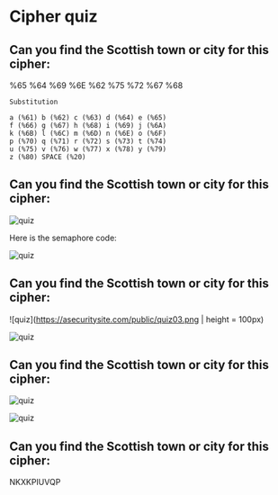 # Cipher quiz

## Can you find the Scottish town or city for this cipher:

%65 %64 %69 %6E %62 %75 %72 %67 %68

```
Substitution

a (%61) b (%62) c (%63) d (%64) e (%65) 
f (%66) g (%67) h (%68) i (%69) j (%6A) 
k (%6B) l (%6C) m (%6D) n (%6E) o (%6F) 
p (%70) q (%71) r (%72) s (%73) t (%74) 
u (%75) v (%76) w (%77) x (%78) y (%79) 
z (%80) SPACE (%20)
```

## Can you find the Scottish town or city for this cipher:

![quiz](https://asecuritysite.com/public/quiz02.png)

Here is the semaphore code:

![quiz](https://asecuritysite.com/public/qflags.png)

## Can you find the Scottish town or city for this cipher:

![quiz](https://asecuritysite.com/public/quiz03.png | height = 100px)



![quiz](https://asecuritysite.com/public/qpigpen.png)

## Can you find the Scottish town or city for this cipher:

![quiz](https://asecuritysite.com/public/quiz04.png)

![quiz](https://asecuritysite.com/public/qmary.png)

## Can you find the Scottish town or city for this cipher:

NKXKPIUVQP




